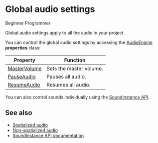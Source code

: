 # Global audio settings

<span class="label label-doc-level">Beginner</span>
<span class="label label-doc-audience">Programmer</span>

Global audio settings apply to all the audio in your project. 

You can control the global audio settings by accessing the [AudioEngine](xref:SiliconStudio.Xenko.Audio.AudioEngine) **properties** class:

| Property | Function |
|--- | --- |
| [MasterVolume](xref:SiliconStudio.Xenko.Audio.AudioEngine.MasterVolume) | Sets the master volume. |
| [PauseAudio](xref:SiliconStudio.Xenko.Audio.AudioEngine.PauseAudio) | Pauses all audio. |
| [ResumeAudio](xref:SiliconStudio.Xenko.Audio.AudioEngine.ResumeAudio) | Resumes all audio. |

You can also control sounds individually using the [SoundInstance API](xref:SiliconStudio.Xenko.Audio.SoundInstance).

## See also
* [Spatialized audio](spatialized-audio.md)
* [Non-spatialized audio](non-spatialized-audio.md)
* [SoundInstance API documentation](xref:SiliconStudio.Xenko.Audio.SoundInstance)